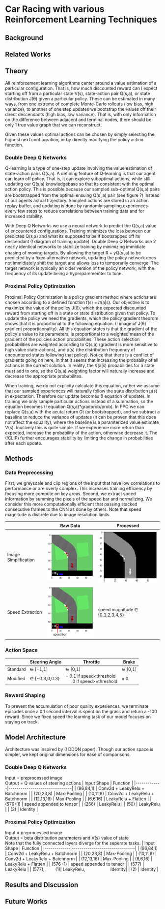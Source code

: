 # Car Racing with various Reinforcement Learning Techniques
## Background
## Related Works
## Theory
All reinforcement learning algorithms center around a value estimation of a particular configuration. That is, how much discounted reward can I expect starting off from a particular state V(s), state-action pair Q(s,a), or state distribution J(θ) given a particular policy. These can be estimated in many ways, from one extreme of complete Monte-Carlo rollouts (low bias, high variance), to another of one step updates we bootstrap the values off their direct descendants (high bias, low variance). That is, with only information on the difference between adjacent and terminal nodes, there should be only 1 true value graph that we can reconstruct.

Given these values optimal actions can be chosen by simply selecting the highest next confiugration, or by directly modifying the policy action function.
### Double Deep Q Networks
Q-learning is a type of one-step update involving the value estimation of state-action pairs Q(s,a). A defining feature of Q-learning is that our agent can learn off policy. That is, it can explore suboptimal actions, while still updating our Q(s,a) knowledgebase so that its consistent with the optimal action policy. This is possible because our sampled sub-optimal Q(s,a) pairs are bootstrapped from the optimal ensuing Q(s<sup>'</sup>,a) pair (see figure ?) instead of our agents actual trajectory. Sampled actions are stored in an action replay buffer, and updating is done by randomly sampling experiences every few steps to reduce correlations between training data and for increased stability.

With Deep Q Networks we use a neural network to predict the Q(s,a) value of encountered configurations. Training minimizes the loss between our predicted Q(s,a) and what its supposed to be if bootsrapped off its descendant (! diagram of training update). Double Deep Q Networks use 2 nearly identical networks to stabilize training by minimizing immidiate chasing of moving targets. By allowing the target R + γQ(s<sup>'</sup>,a) to be predicted by a fixed alternative network, updating the policy network does not immidiately shift the target and allows loss to temporarily converge. The target network is typically an older version of the policy network, with the frequency of its update being a hyperparememter to tune.

### Proximal Policy Optimization
Proximal Policy Optimization is a policy gradient method where actions are chosen according to a defined function f(s) = 𝜋(a|s). Our objective is to maximize the value of the policy J(θ), which the expected discounted reward from starting off in a state or state distribution given that policy. To update the policy we need the gradients, which the policy gradient theorom shows that it is proportional to the following equation. (! image of J(θ) gradient proportiaonality). All this equation states is that the gradient of the policy's value to its parameters, is proportional to a weighted mean of the gradient of the policies action probabilities. These action selection probabilities are weighted according to Q(s,a) (gradient is more sensitive to high value state-actions), and μ(s) (the distribution frequency of encountered states following that policy). Notice that there is a conflict of gradients going on here, in that it seems that increasing the probabiity of all actions is the correct solution. In reality, the 𝜋(a|s) probabilities for a state must add to one, so the Q(s,a) weighting factor will naturally increase and decrease the appropriate probabilites.

When training, we do not explicity calculate this equation, rather we assume that our sampled experiences will naturally follow the state distribution μ(s) in expectation. Therefore our update becomes (! equation of update). In training we only sample particular actions instead of a summation, so the equation becomes (! equation Q(s,a)\*gradprob/prob). In PPO we can replace Q(s,a) with the acutal return Gt (or bootstrapped), and we subtract a baseline to reduce the variance of updates (it can be proven that this does not affect the equality), where the baseline is a paramterized value estimate V(s). Inuitively this is quite simple. If we experience more return than expected, increase the probability of the action, otherwise decrease it. The (!CLIP) further encourages stability by limiting the change in probabilities after each update.

## Methods
### Data Preprecessing
First, we greyscale and clip regions of the input that have low correlations to performance or are overly complex. This increases training efficiency by focusing more compute on key areas. Second, we extract speed information by summing the pixels of the speed bar and normalizing. We consider this more computationally efficient that passing stacked consecutive frames to the CNN as done by others. Note that speed magnitude is discrete due to image resolution limits.

|                      | Raw Data                    | Processed                     |
|----------------------|-----------------------------|-------------------------------|
| Image Simplification | ![](images/unprocessed.png) | ![](images/postprocessed.png) |
| Speed Extraction     | ![](images/speed_bar.png)   |speed magnitude ∈ {0,1,2,3,4,5} |
 
### Action Space
|          | Steering Angle | Throttle                                        | Brake   |
|----------|----------------|-------------------------------------------------|---------|
| Standard | ∈ [-1,1]       | ∈ [0,1]                                         | ∈ [0,1] |
| Modified | ∈ {-0.3,0,0.3}   | = 0.1 if speed<threshold<br/> &nbsp; &nbsp; &nbsp; 0 if speed>=threshold  | = 0     |

### Reward Shaping
To prevent the accumulation of poor quality experiences, we terminate episodes once a 0.1 second interval is spent on the grass and return a -100 reward. Since we fixed speed the learning task of our model focuses on staying on track.
## Model Architecture
Architecture was inspired by (! DDQN paper). Though our action space is simpler, we kept original dimensions for ease of comparisons.
### Double Deep Q Networks
Input = preprocessed image<br/>Output = Q values of steering actions
| Input Shape | Function                |
|-------------|--------------------------------|
| (96,84,1)   | Conv2d + LeakyRelu + Batchnorm |
| (20,23,8)   | Max-Pooling                    |
| (10,11,8)   | Conv2d + LeakyRelu + Batchnorm |
| (12,13,16)  | Max-Pooling                    |
| (6,6,16)    | LeakyRelu + Flatten            |
| (576+1)     | speed appended to tensor       |
| (256)       | LeakyRelu                      |
| (50)        | LeakyRelu                      |
| (3)         | Identity                       |
### Proximal Policy Optimization
Input = preprocessed image<br/>Output = beta distribution parameters and V(s) value of state<br/> Note that the fully connected layers diverge for the seperate tasks.
| Input Shape | Function                |
|-------------|--------------------------------|
| (96,84,1)   | Conv2d + LeakyRelu + Batchnorm |
| (20,23,8)   | Max-Pooling                    |
| (10,11,8)   | Conv2d + LeakyRelu + Batchnorm |
| (12,13,16)  | Max-Pooling                    |
| (6,6,16)    | LeakyRelu + Flatten            |
| (576+1)     | speed appended to tensor       |
| (577)       | LeakyRelu                      |
| (577), &nbsp; &nbsp; &nbsp; &nbsp; (1)| LeakyRelu, &nbsp; &nbsp; &nbsp; &nbsp; &nbsp; &nbsp; &nbsp; &nbsp; &nbsp; &nbsp; Identity|
| (2)         | Identity                       |
## Results and Discussion
## Future Works
